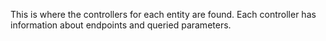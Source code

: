 This is where the controllers for each entity are found. Each controller has information about endpoints and queried parameters.
